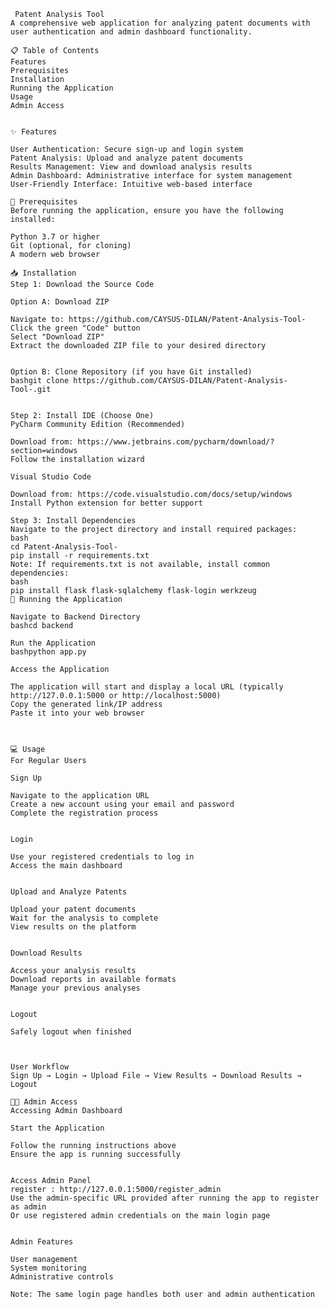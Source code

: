      Patent Analysis Tool
    A comprehensive web application for analyzing patent documents with user authentication and admin dashboard functionality.
   
    📋 Table of Contents
    Features
    Prerequisites
    Installation
    Running the Application
    Usage
    Admin Access
   

    ✨ Features
    
    User Authentication: Secure sign-up and login system
    Patent Analysis: Upload and analyze patent documents
    Results Management: View and download analysis results
    Admin Dashboard: Administrative interface for system management
    User-Friendly Interface: Intuitive web-based interface
    
    🔧 Prerequisites
    Before running the application, ensure you have the following installed:
    
    Python 3.7 or higher
    Git (optional, for cloning)
    A modern web browser
    
    📥 Installation
    Step 1: Download the Source Code
    
    Option A: Download ZIP
    
    Navigate to: https://github.com/CAYSUS-DILAN/Patent-Analysis-Tool-
    Click the green "Code" button
    Select "Download ZIP"
    Extract the downloaded ZIP file to your desired directory

    
    Option B: Clone Repository (if you have Git installed)
    bashgit clone https://github.com/CAYSUS-DILAN/Patent-Analysis-Tool-.git
    
    
    Step 2: Install IDE (Choose One)
    PyCharm Community Edition (Recommended)
    
    Download from: https://www.jetbrains.com/pycharm/download/?section=windows
    Follow the installation wizard
    
    Visual Studio Code
    
    Download from: https://code.visualstudio.com/docs/setup/windows
    Install Python extension for better support
    
    Step 3: Install Dependencies
    Navigate to the project directory and install required packages:
    bash
    cd Patent-Analysis-Tool-
    pip install -r requirements.txt
    Note: If requirements.txt is not available, install common dependencies:
    bash
    pip install flask flask-sqlalchemy flask-login werkzeug
    🚀 Running the Application
    
    Navigate to Backend Directory
    bashcd backend
    
    Run the Application
    bashpython app.py
    
    Access the Application
    
    The application will start and display a local URL (typically http://127.0.0.1:5000 or http://localhost:5000)
    Copy the generated link/IP address
    Paste it into your web browser
    
    
    
    💻 Usage
    For Regular Users
    
    Sign Up
    
    Navigate to the application URL
    Create a new account using your email and password
    Complete the registration process
    
    
    Login
    
    Use your registered credentials to log in
    Access the main dashboard
    
    
    Upload and Analyze Patents
    
    Upload your patent documents
    Wait for the analysis to complete
    View results on the platform
    
    
    Download Results
    
    Access your analysis results
    Download reports in available formats
    Manage your previous analyses
    
    
    Logout
    
    Safely logout when finished
    
    
    
    User Workflow
    Sign Up → Login → Upload File → View Results → Download Results → Logout

    👨‍💼 Admin Access
    Accessing Admin Dashboard
    
    Start the Application
    
    Follow the running instructions above
    Ensure the app is running successfully
    
    
    Access Admin Panel
    register : http://127.0.0.1:5000/register_admin
    Use the admin-specific URL provided after running the app to register as admin 
    Or use registered admin credentials on the main login page
    
    
    Admin Features
    
    User management
    System monitoring
    Administrative controls
    
    Note: The same login page handles both user and admin authentication
